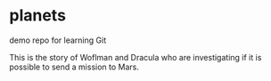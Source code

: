 # planets
 demo repo for learning Git

This is the story of Woflman and Dracula who are investigating if it is possible to send a mission to Mars.
